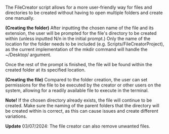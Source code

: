 The FileCreator script allows for a more user-friendly way for files and directories to be created without having to open multiple folders and create one manually.

**(Creating the folder)**
After inputting the chosen name of the file and its extension, the user will be prompted for the file's directory to be created within (unless inputted N/n in the initial prompt.) Only the name of the location for the folder needs to be included (e.g. Scripts/FileCreatorProject), as the current implementation of the mkdir command will handle the ~/Desktop/ argument.

Once the rest of the prompt is finished, the file will be found within the created folder at its specified location.

**(Creating the file)**
Compared to the folder creation, the user can set permissions for the file to be executed by the creator or other users on the system, allowing for a readily available file to execute in the terminal.

**Note!**
If the chosen directory already exists, the file will continue to be created.
Make sure the naming of the parent folders that the directory will be created within is correct, as this can cause issues and create different variations.

**Update**
03/07/2024: The file creator can also remove unwanted files.
